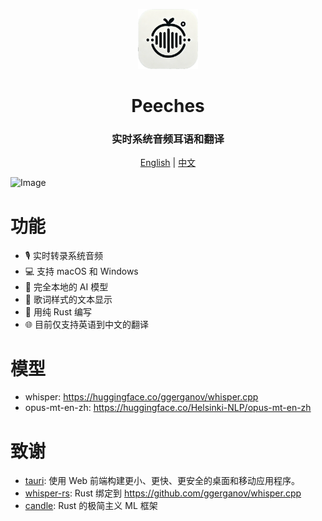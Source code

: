 <p align="center">
    <img
        width="96px"
        alt="Vibe logo"
        src="./src-tauri/icons/Square310x310Logo.png"
    />
</p>

<h1 align="center">Peeches  </h1>
<h3 align="center"> 实时系统音频耳语和翻译 </h3>

<p align="center">
    <a href="./README.md">English</a> | <a href="./README-zh.md">中文</a>
</p>

![Image](https://github.com/user-attachments/assets/b5b0692b-bde5-4c3f-8284-7545f0846333)

# 功能

- 🎙️ 实时转录系统音频
- 💻 支持 macOS 和 Windows
- 🤖 完全本地的 AI 模型
- 🎵 歌词样式的文本显示
- 🦀 用纯 Rust 编写
- 🌐 目前仅支持英语到中文的翻译

# 模型

- whisper: https://huggingface.co/ggerganov/whisper.cpp
- opus-mt-en-zh: https://huggingface.co/Helsinki-NLP/opus-mt-en-zh

# 致谢

- [tauri](https://tauri.app/): 使用 Web 前端构建更小、更快、更安全的桌面和移动应用程序。
- [whisper-rs](https://github.com/tazz4843/whisper-rs): Rust 绑定到 https://github.com/ggerganov/whisper.cpp
- [candle](https://github.com/huggingface/candle): Rust 的极简主义 ML 框架
